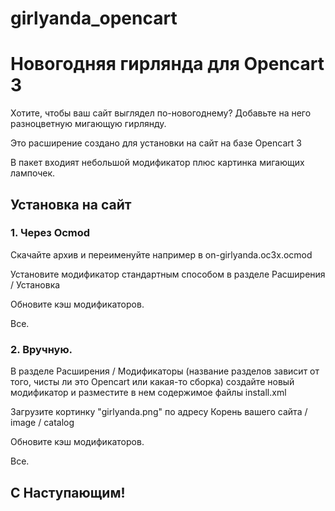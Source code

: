 # girlyanda_opencart
<h1>Новогодняя гирлянда для Opencart 3</h1>
<p>Хотите, чтобы ваш сайт выглядел по-новогоднему? Добавьте на него разноцветную мигающую гирлянду.</p>
<p>Это расширение создано для установки на сайт на базе Opencart 3</p>
<p>В пакет входият небольшой модификатор плюс картинка мигающих лампочек.</p>
<h2>Установка на сайт</h2>
<h3>1. Через Ocmod</h3>
<p>Скачайте архив и переименуйте например в on-girlyanda.oc3x.ocmod</p>
<p>Установите модификатор стандартным способом в разделе Расширения / Установка</p>
<p>Обновите кэш модификаторов.</p>
<p>Все.</p>
<h3>2. Вручную.</h3>
<p>В разделе Расширения / Модификаторы (название разделов зависит от того, чисты ли это Opencart или какая-то сборка) 
создайте новый модификатор и разместите в нем содержимое файлы install.xml</p>
<p>Загрузите кортинку "girlyanda.png" по адресу Корень вашего сайта / image / catalog</p>
<p>Обновите кэш модификаторов.</p>
<p>Все.</p>
<h2>С Наступающим!</h2>
